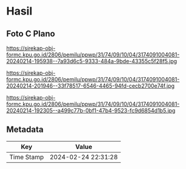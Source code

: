 # Hasil

## Foto C Plano

https://sirekap-obj-formc.kpu.go.id/2806/pemilu/ppwp/31/74/09/10/04/3174091004081-20240214-195938--7a93d6c5-9333-484a-9bde-43355c5f28f5.jpg

https://sirekap-obj-formc.kpu.go.id/2806/pemilu/ppwp/31/74/09/10/04/3174091004081-20240214-201946--33f78517-6546-4465-94fd-cecb2700e74f.jpg

https://sirekap-obj-formc.kpu.go.id/2806/pemilu/ppwp/31/74/09/10/04/3174091004081-20240214-192305--a499c77b-0bf1-47b4-9523-fc9d6854d1b5.jpg


## Metadata

| Key        | Value               |
| ---------- | ------------------- |
| Time Stamp | 2024-02-24 22:31:28 |



